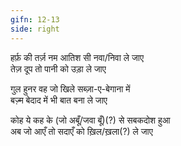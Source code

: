 ```yaml
---
gifn: 12-13
side: right
---
```


हर्फ़ की तर्ज़ नम आतिश सी नवा/निवा ले जाए  
तेज़ दूप तो पानी को उड़ा ले जाए  
 
गुल हुनर वह जो खिले सब्ज़ा-ए-बेगाना में  
बज़्म बेदाद में भी बात बना ले जाए  

कोह ये कह के (जो अबूँ/जवा बूँ)(?) से सबकदोश हुआ  
अब जो आएँ तो सदाएँ को ख़िल/ख़ला(?) ले जाए
